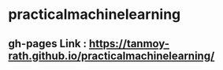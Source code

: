 # practicalmachinelearning

## gh-pages Link : https://tanmoy-rath.github.io/practicalmachinelearning/
